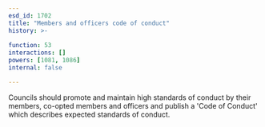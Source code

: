 ```yaml
---
esd_id: 1702
title: "Members and officers code of conduct"
history: >-
  
function: 53
interactions: []
powers: [1081, 1086]
internal: false

---
```


Councils should promote and maintain high standards of conduct by their members, co-opted members and officers and publish a 'Code of Conduct'  which describes expected standards of conduct.

